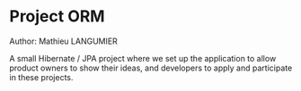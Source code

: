# Project ORM

Author: Mathieu LANGUMIER

A small Hibernate / JPA project where we set up the application to allow product owners to show their ideas, and developers to apply and participate in these projects. 